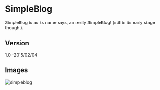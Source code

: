 # **SimpleBlog**

SimpleBlog is as its name says, an really SimpleBlog! (still in its early stage thought).

## **Version**
1.0 -2015/02/04

## **Images**
![simpleblog](https://cloud.githubusercontent.com/assets/10603951/6039250/48d992a8-ac65-11e4-8038-4dc7df1276e6.png)